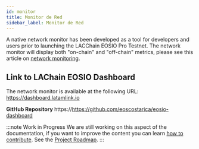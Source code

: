 ```yaml
---
id: monitor
title: Monitor de Red
sidebar_label: Monitor de Red
---
```


A native network monitor has been developed as a tool for developers and users prior to launching the LACChain EOSIO Pro Testnet. The network monitor will display both "on-chain" and "off-chain" metrics, please see this article on [network monitoring](../monitoreo).

## Link to LAChain EOSIO Dashboard
The network monitor is available at the following URL: https://dashboard.latamlink.io

**GitHub Repository** https://https://github.com/eoscostarica/eosio-dashboard

:::note Work in Progress
We are still working on this aspect of the documentation, if you want to improve the content you can learn [how to contribute](../guias/contribuir). See the [Project Roadmap](../roadmap).
:::